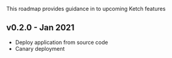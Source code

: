 This roadmap provides guidance in to upcoming Ketch features

v0.2.0 - Jan 2021
---
- Deploy application from source code
- Canary deployment
